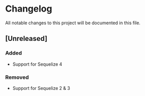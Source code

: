 # Changelog
All notable changes to this project will be documented in this file.

## [Unreleased]
### Added
- Support for Sequelize 4

### Removed
- Support for Sequelize 2 & 3
